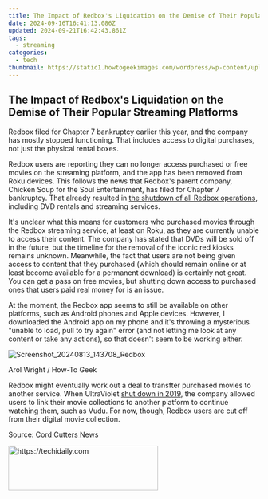```yaml
---
title: The Impact of Redbox's Liquidation on the Demise of Their Popular Streaming Platforms
date: 2024-09-16T16:41:13.086Z
updated: 2024-09-21T16:42:43.861Z
tags:
  - streaming
categories:
  - tech
thumbnail: https://static1.howtogeekimages.com/wordpress/wp-content/uploads/2023/09/54.png
---
```


## The Impact of Redbox's Liquidation on the Demise of Their Popular Streaming Platforms

Redbox filed for Chapter 7 bankruptcy earlier this year, and the company has mostly stopped functioning. That includes access to digital purchases, not just the physical rental boxes.

 Redbox users are reporting they can no longer access purchased or free movies on the streaming platform, and the app has been removed from Roku devices. This follows the news that Redbox's parent company, Chicken Soup for the Soul Entertainment, has filed for Chapter 7 bankruptcy. That already resulted in [the shutdown of all Redbox operations](https://video-screen-grab.techidaily.com/updated-no-wi-fi-no-worries-discover-the-best-offline-gaming-on-android/), including DVD rentals and streaming services.

 It's unclear what this means for customers who purchased movies through the Redbox streaming service, at least on Roku, as they are currently unable to access their content. The company has stated that DVDs will be sold off in the future, but the timeline for the removal of the iconic red kiosks remains unknown. Meanwhile, the fact that users are not being given access to content that they purchased (which should remain online or at least become available for a permanent download) is certainly not great. You can get a pass on free movies, but shutting down access to purchased ones that users paid real money for is an issue.

 At the moment, the Redbox app seems to still be available on other platforms, such as Android phones and Apple devices. However, I downloaded the Android app on my phone and it's throwing a mysterious "unable to load, pull to try again" error (and not letting me look at any content or take any actions), so that doesn't seem to be working either.

![Screenshot_20240813_143708_Redbox](https://static1.howtogeekimages.com/wordpress/wp-content/uploads/2024/08/screenshot_20240813_143708_redbox.jpg) 

Arol Wright / How-To Geek 

 Redbox might eventually work out a deal to transfter purchased movies to another service. When UltraViolet [shut down in 2019](https://www.theverge.com/2019/7/28/8934044/ultraviolet-digital-video-locker-shutdown-july-31-warning), the company allowed users to link their movie collections to another platform to continue watching them, such as Vudu. For now, though, Redbox users are cut off from their digital movie collection.

 Source: [Cord Cutters News](https://cordcuttersnews.com/redbox-officially-shuts-down-its-roku-app-locking-customers-out-of-their-movies-tv-shows/)

<ins class="adsbygoogle"
     style="display:block"
     data-ad-format="autorelaxed"
     data-ad-client="ca-pub-7571918770474297"
     data-ad-slot="1223367746"></ins>

<ins class="adsbygoogle"
     style="display:block"
     data-ad-client="ca-pub-7571918770474297"
     data-ad-slot="8358498916"
     data-ad-format="auto"
     data-full-width-responsive="true"></ins>



<!-- affiliate ads begin -->
<a href="https://aligracehair.sjv.io/c/5597632/1925484/19272" target="_top" id="1925484">
  <img src="//a.impactradius-go.com/display-ad/19272-1925484" border="0" alt="https://techidaily.com" width="300" height="90"/>
</a>
<img height="0" width="0" src="https://aligracehair.sjv.io/i/5597632/1925484/19272" style="position:absolute;visibility:hidden;" border="0" />
<!-- affiliate ads end -->

